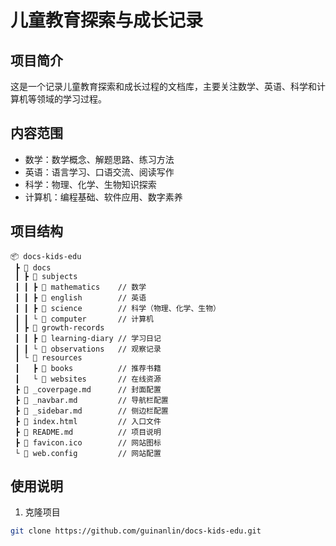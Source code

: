 # 儿童教育探索与成长记录

## 项目简介
这是一个记录儿童教育探索和成长过程的文档库，主要关注数学、英语、科学和计算机等领域的学习过程。

## 内容范围
- 数学：数学概念、解题思路、练习方法
- 英语：语言学习、口语交流、阅读写作
- 科学：物理、化学、生物知识探索
- 计算机：编程基础、软件应用、数字素养

## 项目结构

```
📦 docs-kids-edu
 ┣ 📂 docs
 ┃ ┣ 📂 subjects
 ┃ ┃ ┣ 📂 mathematics    // 数学
 ┃ ┃ ┣ 📂 english        // 英语
 ┃ ┃ ┣ 📂 science        // 科学（物理、化学、生物）
 ┃ ┃ └ 📂 computer       // 计算机
 ┃ ┣ 📂 growth-records
 ┃ ┃ ┣ 📂 learning-diary // 学习日记
 ┃ ┃ └ 📂 observations   // 观察记录
 ┃ └ 📂 resources
 ┃   ┣ 📂 books          // 推荐书籍
 ┃   └ 📂 websites       // 在线资源
 ┣ 📜 _coverpage.md      // 封面配置
 ┣ 📜 _navbar.md         // 导航栏配置
 ┣ 📜 _sidebar.md        // 侧边栏配置
 ┣ 📜 index.html         // 入口文件
 ┣ 📜 README.md          // 项目说明
 ┣ 📜 favicon.ico        // 网站图标
 └ 📜 web.config         // 网站配置
```

## 使用说明
1. 克隆项目
```bash
git clone https://github.com/guinanlin/docs-kids-edu.git
```
